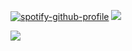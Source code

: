 [![spotify-github-profile](https://spotify-github-profile.kittinanx.com/api/view?uid=pfwojzr8m85sud2jbnal1n7x4&cover_image=true&theme=novatorem&show_offline=true&background_color=121212&interchange=false&bar_color=d035d5&bar_color_cover=false)](https://github.com/kittinan/spotify-github-profile)
![](https://github.com/user-attachments/assets/d1cd222b-14fb-4011-936a-b9a1aebe4167)

![](https://github.com/user-attachments/assets/1650762f-deb3-4e0f-83b9-f363fae7d7bb)
